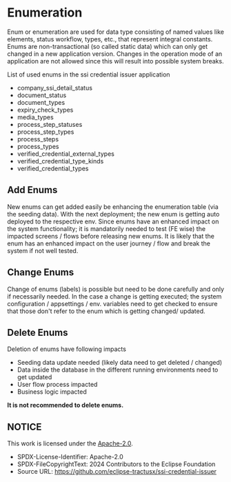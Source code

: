# Enumeration

Enum or enumeration are used for data type consisting of named values like elements, status workflow, types, etc., that represent integral constants. Enums are non-transactional (so called static data) which can only get changed in a new application version. Changes in the operation mode of an application are not allowed since this will result into possible system breaks.

List of used enums in the ssi credential issuer application

- company_ssi_detail_status
- document_status
- document_types
- expiry_check_types
- media_types
- process_step_statuses
- process_step_types
- process_steps
- process_types
- verified_credential_external_types
- verified_credential_type_kinds
- verified_credential_types

## Add Enums

New enums can get added easily be enhancing the enumeration table (via the seeding data). With the next deployment; the new enum is getting auto deployed to the respective env.
Since enums have an enhanced impact on the system functionality; it is mandatorily needed to test (FE wise) the impacted screens / flows before releasing new enums. It is likely that the enum has an enhanced impact on the user journey / flow and break the system if not well tested.

## Change Enums

Change of enums (labels) is possible but need to be done carefully and only if necessarily needed.
In the case a change is getting executed; the system configuration / appsettings / env. variables need to get checked to ensure that those don't refer to the enum which is getting changed/ updated.

## Delete Enums

Deletion of enums have following impacts

- Seeding data update needed (likely data need to get deleted / changed)
- Data inside the database in the different running environments need to get updated
- User flow process impacted
- Business logic impacted

**It is not recommended to delete enums.**

## NOTICE

This work is licensed under the [Apache-2.0](https://www.apache.org/licenses/LICENSE-2.0).

- SPDX-License-Identifier: Apache-2.0
- SPDX-FileCopyrightText: 2024 Contributors to the Eclipse Foundation
- Source URL: https://github.com/eclipse-tractusx/ssi-credential-issuer
